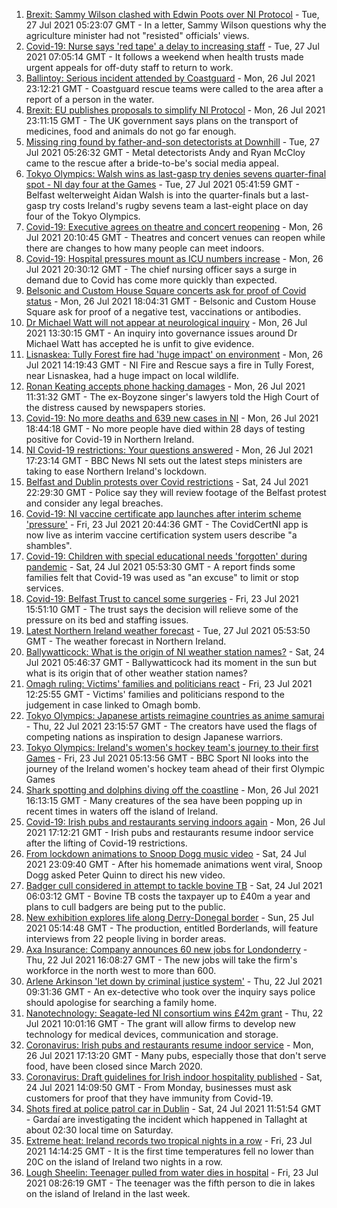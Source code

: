 1. [Brexit: Sammy Wilson clashed with Edwin Poots over NI Protocol](https://www.bbc.co.uk/news/uk-northern-ireland-57976548) - Tue, 27 Jul 2021 05:23:07 GMT - In a letter, Sammy Wilson questions why the agriculture minister had not "resisted" officials' views.
2. [Covid-19: Nurse says 'red tape' a delay to increasing staff](https://www.bbc.co.uk/news/uk-northern-ireland-57972101) - Tue, 27 Jul 2021 07:05:14 GMT - It follows a weekend when health trusts made urgent appeals for off-duty staff to return to work.
3. [Ballintoy: Serious incident attended by Coastguard](https://www.bbc.co.uk/news/uk-northern-ireland-57978452) - Mon, 26 Jul 2021 23:12:21 GMT - Coastguard rescue teams were called to the area after a report of a person in the water.
4. [Brexit: EU publishes proposals to simplify NI Protocol](https://www.bbc.co.uk/news/uk-northern-ireland-57978453) - Mon, 26 Jul 2021 23:11:15 GMT - The UK government says plans on the transport of medicines, food and animals do not go far enough.
5. [Missing ring found by father-and-son detectorists at Downhill](https://www.bbc.co.uk/news/uk-northern-ireland-57975051) - Tue, 27 Jul 2021 05:26:32 GMT - Metal detectorists Andy and Ryan McCloy came to the rescue after a bride-to-be's social media appeal.
6. [Tokyo Olympics: Walsh wins as last-gasp try denies sevens quarter-final spot - NI day four at the Games](https://www.bbc.co.uk/sport/olympics/57980696) - Tue, 27 Jul 2021 05:41:59 GMT - Belfast welterweight Aidan Walsh is into the quarter-finals but a last-gasp try costs Ireland's rugby sevens team a last-eight place on day four of the Tokyo Olympics.
7. [Covid-19: Executive agrees on theatre and concert reopening](https://www.bbc.co.uk/news/uk-northern-ireland-57965166) - Mon, 26 Jul 2021 20:10:45 GMT - Theatres and concert venues can reopen while there are changes to how many people can meet indoors.
8. [Covid-19: Hospital pressures mount as ICU numbers increase](https://www.bbc.co.uk/news/uk-northern-ireland-57968664) - Mon, 26 Jul 2021 20:30:12 GMT - The chief nursing officer says a surge in demand due to Covid has come more quickly than expected.
9. [Belsonic and Custom House Square concerts ask for proof of Covid status](https://www.bbc.co.uk/news/uk-northern-ireland-57974083) - Mon, 26 Jul 2021 18:04:31 GMT - Belsonic and Custom House Square ask for proof of a negative test, vaccinations or antibodies.
10. [Dr Michael Watt will not appear at neurological inquiry](https://www.bbc.co.uk/news/uk-northern-ireland-57972150) - Mon, 26 Jul 2021 13:30:15 GMT - An inquiry into governance issues around Dr Michael Watt has accepted he is unfit to give evidence.
11. [Lisnaskea: Tully Forest fire had 'huge impact' on environment](https://www.bbc.co.uk/news/uk-northern-ireland-57964348) - Mon, 26 Jul 2021 14:19:43 GMT - NI Fire and Rescue says a fire in Tully Forest, near Lisnaskea, had a huge impact on local wildlife.
12. [Ronan Keating accepts phone hacking damages](https://www.bbc.co.uk/news/entertainment-arts-57967494) - Mon, 26 Jul 2021 11:31:32 GMT - The ex-Boyzone singer's lawyers told the High Court of the distress caused by newspapers stories.
13. [Covid-19: No more deaths and 639 new cases in NI](https://www.bbc.co.uk/news/uk-northern-ireland-57974080) - Mon, 26 Jul 2021 18:44:18 GMT - No more people have died within 28 days of testing positive for Covid-19 in Northern Ireland.
14. [NI Covid-19 restrictions: Your questions answered](https://www.bbc.co.uk/news/uk-northern-ireland-54117810) - Mon, 26 Jul 2021 17:23:14 GMT - BBC News NI sets out the latest steps ministers are taking to ease Northern Ireland's lockdown.
15. [Belfast and Dublin protests over Covid restrictions](https://www.bbc.co.uk/news/uk-northern-ireland-57957405) - Sat, 24 Jul 2021 22:29:30 GMT - Police say they will review footage of the Belfast protest and consider any legal breaches.
16. [Covid-19: NI vaccine certificate app launches after interim scheme 'pressure'](https://www.bbc.co.uk/news/uk-northern-ireland-57946702) - Fri, 23 Jul 2021 20:44:36 GMT - The CovidCertNI app is now live as interim vaccine certification system users describe "a shambles".
17. [Covid-19: Children with special educational needs 'forgotten' during pandemic](https://www.bbc.co.uk/news/uk-northern-ireland-57948640) - Sat, 24 Jul 2021 05:53:30 GMT - A report finds some families felt that Covid-19 was used as "an excuse" to limit or stop services.
18. [Covid-19: Belfast Trust to cancel some surgeries](https://www.bbc.co.uk/news/uk-northern-ireland-57940347) - Fri, 23 Jul 2021 15:51:10 GMT - The trust says the decision will relieve some of the pressure on its bed and staffing issues.
19. [Latest Northern Ireland weather forecast](https://www.bbc.co.uk/news/uk-northern-ireland-26018439) - Tue, 27 Jul 2021 05:53:50 GMT - The weather forecast in Northern Ireland.
20. [Ballywatticock: What is the origin of NI weather station names?](https://www.bbc.co.uk/news/uk-northern-ireland-57914914) - Sat, 24 Jul 2021 05:46:37 GMT - Ballywatticock had its moment in the sun but what is its origin that of other weather station names?
21. [Omagh ruling: Victims' families and politicians react](https://www.bbc.co.uk/news/uk-northern-ireland-57940348) - Fri, 23 Jul 2021 12:25:55 GMT - Victims' families and politicians respond to the judgement in case linked to Omagh bomb.
22. [Tokyo Olympics: Japanese artists reimagine countries as anime samurai](https://www.bbc.co.uk/news/world-asia-57911348) - Thu, 22 Jul 2021 23:15:57 GMT - The creators have used the flags of competing nations as inspiration to design Japanese warriors.
23. [Tokyo Olympics: Ireland's women's hockey team's journey to their first Games](https://www.bbc.co.uk/sport/olympics/57877092) - Fri, 23 Jul 2021 05:13:56 GMT - BBC Sport NI looks into the journey of the Ireland women's hockey team ahead of their first Olympic Games
24. [Shark spotting and dolphins diving off the coastline](https://www.bbc.co.uk/news/57977019) - Mon, 26 Jul 2021 16:13:15 GMT - Many creatures of the sea have been popping up in recent times in waters off the island of Ireland.
25. [Covid-19: Irish pubs and restaurants serving indoors again](https://www.bbc.co.uk/news/world-europe-57977854) - Mon, 26 Jul 2021 17:12:21 GMT - Irish pubs and restaurants resume indoor service after the lifting of Covid-19 restrictions.
26. [From lockdown animations to Snoop Dogg music video](https://www.bbc.co.uk/news/uk-northern-ireland-57916539) - Sat, 24 Jul 2021 23:09:40 GMT - After his homemade animations went viral, Snoop Dogg asked Peter Quinn to direct his new video.
27. [Badger cull considered in attempt to tackle bovine TB](https://www.bbc.co.uk/news/uk-northern-ireland-57949842) - Sat, 24 Jul 2021 06:03:12 GMT - Bovine TB costs the taxpayer up to £40m a year and plans to cull badgers are being put to the public.
28. [New exhibition explores life along Derry-Donegal border](https://www.bbc.co.uk/news/uk-northern-ireland-foyle-west-57885075) - Sun, 25 Jul 2021 05:14:48 GMT - The production, entitled Borderlands, will feature interviews from 22 people living in border areas.
29. [Axa Insurance: Company announces 60 new jobs for Londonderry](https://www.bbc.co.uk/news/uk-northern-ireland-foyle-west-57932797) - Thu, 22 Jul 2021 16:08:27 GMT - The new jobs will take the firm's workforce in the north west to more than 600.
30. [Arlene Arkinson 'let down by criminal justice system'](https://www.bbc.co.uk/news/uk-northern-ireland-57927563) - Thu, 22 Jul 2021 09:31:36 GMT - An ex-detective who took over the inquiry says police should apologise for searching a family home.
31. [Nanotechnology: Seagate-led NI consortium wins £42m grant](https://www.bbc.co.uk/news/uk-northern-ireland-57926963) - Thu, 22 Jul 2021 10:01:16 GMT - The grant will allow firms to develop new technology for medical devices, communication and storage.
32. [Coronavirus: Irish pubs and restaurants resume indoor service](https://www.bbc.co.uk/news/world-europe-57965158) - Mon, 26 Jul 2021 17:13:20 GMT - Many pubs, especially those that don't serve food, have been closed since March 2020.
33. [Coronavirus: Draft guidelines for Irish indoor hospitality published](https://www.bbc.co.uk/news/world-europe-57949844) - Sat, 24 Jul 2021 14:09:50 GMT - From Monday, businesses must ask customers for proof that they have immunity from Covid-19.
34. [Shots fired at police patrol car in Dublin](https://www.bbc.co.uk/news/world-europe-57955148) - Sat, 24 Jul 2021 11:51:54 GMT - Gardaí are investigating the incident which happened in Tallaght at about 02:30 local time on Saturday.
35. [Extreme heat: Ireland records two tropical nights in a row](https://www.bbc.co.uk/news/world-europe-57941663) - Fri, 23 Jul 2021 14:14:25 GMT - It is the first time temperatures fell no lower than 20C on the island of Ireland two nights in a row.
36. [Lough Sheelin: Teenager pulled from water dies in hospital](https://www.bbc.co.uk/news/world-europe-57940577) - Fri, 23 Jul 2021 08:26:19 GMT - The teenager was the fifth person to die in lakes on the island of Ireland in the last week.
